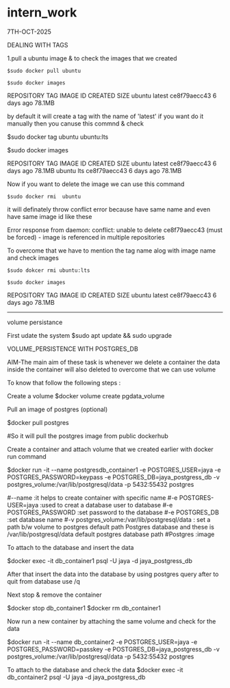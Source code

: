 # intern_work
7TH-OCT-2025

DEALING WITH TAGS 

1.pull a ubuntu image & to check the images that we created 

 	$sudo docker pull ubuntu 
	
	$sudo docker images
 

 REPOSITORY   TAG       IMAGE ID       CREATED      SIZE
ubuntu       latest    ce8f79aecc43   6 days ago   78.1MB

by default it will create a tag with the name of 'latest'
if you want do it manually then you canuse this commnd & check 

  $sudo docker tag ubuntu ubuntu:lts
  
  $sudo docker images 


REPOSITORY   TAG       IMAGE ID       CREATED      SIZE
ubuntu       latest    ce8f79aecc43   6 days ago   78.1MB
ubuntu       lts       ce8f79aecc43   6 days ago   78.1MB

Now if you want to delete the image we can use this command 

	$sudo docker rmi  ubuntu 

it will definately throw conflict error because have same name and even have same image id like these

Error response from daemon: conflict: unable to delete ce8f79aecc43 (must be forced) - image is referenced in multiple repositories

To overcome that we have to mention the tag name alog with  image name and check images

	$sudo dokcer rmi ubuntu:lts
	
	$sudo docker images
	
REPOSITORY   TAG       IMAGE ID       CREATED      SIZE
ubuntu       latest    ce8f79aecc43   6 days ago   78.1MB

------------------------------------------------------------------------------------------------------------------------------------------------------------------------------------------------------------------------------------------------
volume persistance

First udate the system
$sudo apt update  && sudo upgrade

VOLUME_PERSISTENCE WITH POSTGRES_DB


AIM-The main aim of these task is whenever we delete a container the data inside the container will also deleted to overcome that we can use volume 

To know that follow the following steps :

Create a volume 
 $docker volume create pgdata_volume

Pull an image of postgres (optional)

$docker pull postgres

#So it will pull the postgres image from public dockerhub 

Create a container and attach volume that we created earlier with docker run command 

$docker  run -it --name postgresdb_container1 -e POSTGRES_USER=jaya -e POSTGRES_PASSWORD=keypass -e POSTGRES_DB=jaya_postgress_db -v postgres_volume:/var/lib/postgresql/data -p 5432:55432 postgres

#--name :it helps to create container with specific name 
#-e POSTGRES-USER=jaya :used to creat a database user to database
#-e POSTGRES_PASSWORD :set password to the database
#-e POSTGRES_DB :set database name
#-v postgres_volume:/var/lib/postgresql/data : set a path b/w volume to postgres default path
Postgres database and these is /var/lib/postgresql/data default postgres database path
#Postgres :image 

To attach to the database and insert the data 

$docker exec -it db_container1 psql -U jaya -d jaya_postgress_db 

After that insert the data into the database by using postgres query  after to quit from database use /q

Next stop & remove the container 

$docker stop db_container1
$docker rm db_container1

Now run a new container by attaching the same volume and check for the data

$docker  run -it --name db_container2 -e POSTGRES_USER=jaya -e POSTGRES_PASSWORD=passkey -e POSTGRES_DB=jaya_postgress_db -v postgres_volume:/var/lib/postgresql/data -p 5432:55432 postgres


To attach to the database and check the data 
$docker exec -it db_container2 psql -U jaya -d jaya_postgress_db 















